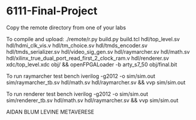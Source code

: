# 6111-Final-Project

Copy the remote directory from one of your labs 

To compile and upload:
./remote/r.py build.py build.tcl hdl/top_level.sv hdl/hdmi_clk_vis.v hdl/tm_choice.sv hdl/tmds_encoder.sv hdl/tmds_serializer.sv hdl/video_sig_gen.sv hdl/raymarcher.sv hdl/math.sv hdl/xilinx_true_dual_port_read_first_2_clock_ram.v hdl/renderer.sv xdc/top_level.xdc obj/ && openFPGALoader -b arty_s7_50 obj/final.bit

To run raymarcher test bench
iverilog -g2012 -o sim/sim.out sim/raymarcher_tb.sv hdl/math.sv hdl/raymarcher.sv && vvp sim/sim.out

To run renderer test bench
iverilog -g2012 -o sim/sim.out sim/renderer_tb.sv hdl/math.sv hdl/raymarcher.sv && vvp sim/sim.out

AIDAN BLUM LEVINE METAVERESE
